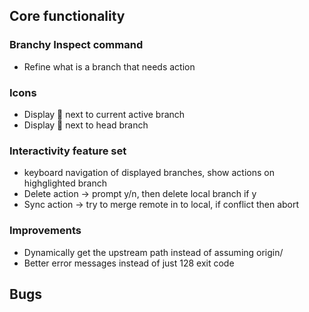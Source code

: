 ## Core functionality

### Branchy Inspect command

- Refine what is a branch that needs action

### Icons

- Display 🔨 next to current active branch
- Display 🚩 next to head branch

### Interactivity feature set

- keyboard navigation of displayed branches, show actions on highglighted branch
- Delete action -> prompt y/n, then delete local branch if y
- Sync action -> try to merge remote in to local, if conflict then abort

### Improvements

- Dynamically get the upstream path instead of assuming origin/
- Better error messages instead of just 128 exit code

## Bugs
